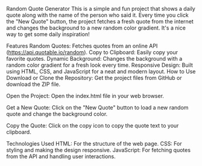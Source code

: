 Random Quote Generator
This is a simple and fun project that shows a daily quote along with the name of the person who said it. Every time you click the "New Quote" button, the project fetches a fresh quote from the internet and changes the background to a new random color gradient. It's a nice way to get some daily inspiration!

Features
Random Quotes: Fetches quotes from an online API (https://api.quotable.io/random).
Copy to Clipboard: Easily copy your favorite quotes.
Dynamic Background: Changes the background with a random color gradient for a fresh look every time.
Responsive Design: Built using HTML, CSS, and JavaScript for a neat and modern layout.
How to Use
Download or Clone the Repository:
Get the project files from GitHub or download the ZIP file.

Open the Project:
Open the index.html file in your web browser.

Get a New Quote:
Click on the "New Quote" button to load a new random quote and change the background color.

Copy the Quote:
Click on the copy icon to copy the quote text to your clipboard.

Technologies Used
HTML: For the structure of the web page.
CSS: For styling and making the design responsive.
JavaScript: For fetching quotes from the API and handling user interactions.
